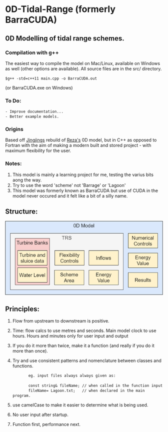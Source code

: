 # 0D-Tidal-Range (formerly BarraCUDA)

## 0D Modelling of tidal range schemes.

### Compilation with g++
The easiest way to compile the model on Mac/Linux, available on Windows as well (other options are available). All source files are in the src/ directory.
	
	$g++ -std=c++11 main.cpp -o BarraCUDA.out

(or BarraCUDA.exe on Windows)

### To Do:
	- Improve documentation...
	- Better example models.

### Origins
Based off [Jingjings](https://www.researchgate.net/profile/Jingjing-Xue-4) rebuild of [Reza's](https://www.researchgate.net/profile/Reza-Ahmadian-2) 0D model, but in C++ as opposed to Fortran with the aim of making a modern built and stored project - with maximum flexibility for the user.

### Notes:
  1. This model is mainly a learning project for me, testing the varius bits aong the way. 
  2. Try to use the word 'scheme' not 'Barrage' or 'Lagoon'
  3. This model was formerly known as BarraCUDA but use of CUDA in the model never occured and it felt like a bit of a silly name.

## Structure:
![0D model structure](https://github.com/NHanousek/0D-Tidal-Range/blob/master/Figures/0D-Model-Structure.png?raw=true)

## Principles:
  1. Flow from upstream to downstream is positive.
  2. Time: flow calcs to use metres and seconds. Main model clock to use hours. Hours and minutes only for user input and output
  3. If you do it more than twice, make it a function (and really if you do it more than once).
  4. Try and use consistent patterns and nomenclature between classes and functions.

                eg. input files always always given as:

                const string& fileName; // when called in the function input
                fileName= Lagoon.txt;   // when declared in the main program.

  5. use camelCase to make it easier to determine what is being used.
  6. No user input after startup.
  7. Function first, performance next.
